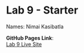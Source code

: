 # Lab 9 - Starter

Names: Nimai Kasibatla

**GitHub Pages Link**:  
[Lab 9 Live Site](https://nixmai.github.io/Lab9_Starter/)
